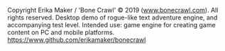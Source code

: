  Copyright Erika Maker  / 'Bone Crawl' © 2019 (www.bonecrawl.com). All rights reserved.
 Desktop demo of rogue-like text adventure engine, and accompanying test level.
 Intended use: game engine for creating game content on PC and mobile platforms. 
 https://www.github.com/erikamaker/bonecrawl
